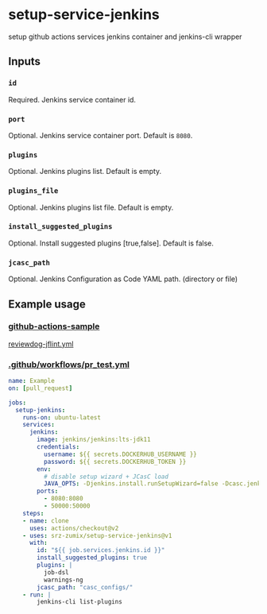 # setup-service-jenkins

setup github actions services jenkins container and jenkins-cli wrapper

## Inputs

### `id`

Required. Jenkins service container id.

### `port`

Optional. Jenkins service container port. Default is `8080`.

### `plugins`

Optional. Jenkins plugins list. Default is empty.

### `plugins_file`

Optional. Jenkins plugins list file. Default is empty.

### `install_suggested_plugins`

Optional. Install suggested plugins [true,false]. Default is false.

### `jcasc_path`

Optional. Jenkins Configuration as Code YAML path. (directory or file)


## Example usage

### [github-actions-sample](https://github.com/srz-zumix/github-actions-sample)

[reviewdog-jflint.yml](https://github.com/srz-zumix/github-actions-sample/blob/main/.github/workflows/reviewdog-jflint.yml)

### [.github/workflows/pr_test.yml](.github/workflows/pr_test.yml)

```yml
name: Example
on: [pull_request]

jobs:
  setup-jenkins:
    runs-on: ubuntu-latest
    services:
      jenkins:
        image: jenkins/jenkins:lts-jdk11
        credentials:
          username: ${{ secrets.DOCKERHUB_USERNAME }}
          password: ${{ secrets.DOCKERHUB_TOKEN }}
        env:
          # disable setup wizard + JCasC load
          JAVA_OPTS: -Djenkins.install.runSetupWizard=false -Dcasc.jenkins.config=/var/jenkins_home/casc_configs
        ports:
          - 8080:8080
          - 50000:50000
    steps:
    - name: clone
      uses: actions/checkout@v2
    - uses: srz-zumix/setup-service-jenkins@v1
      with:
        id: "${{ job.services.jenkins.id }}"
        install_suggested_plugins: true
        plugins: |
          job-dsl
          warnings-ng
        jcasc_path: "casc_configs/"
    - run: |
        jenkins-cli list-plugins
```
